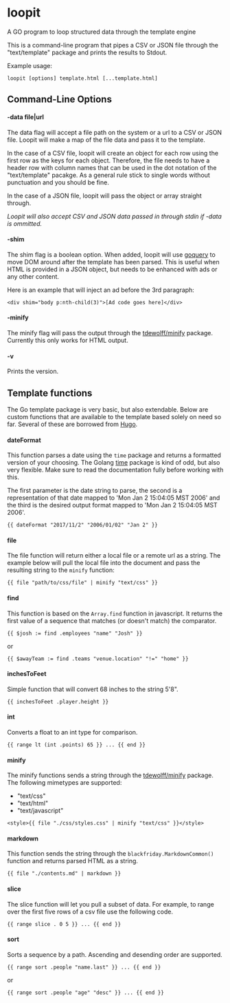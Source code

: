 # loopit
A GO program to loop structured data through the template engine

This is a command-line program that pipes a CSV or JSON file through the "text/template" package and prints the results to Stdout. 

Example usage:

```
loopit [options] template.html [...template.html]
```

## Command-Line Options

#### -data file|url

The data flag will accept a file path on the system or a url to a CSV or JSON file. Loopit will make a map of the file data and pass it to the template.

In the case of a CSV file, loopit will create an object for each row using the first row as the keys for each object. Therefore, the file needs to have a header row with column names that can be used in the dot notation of the "text/template" pacakge. As a general rule stick to single words without punctuation and you should be fine.

In the case of a JSON file, loopit will pass the object or array straight through.

*Loopit will also accept CSV and JSON data passed in through stdin if -data is ommitted.*

#### -shim

The shim flag is a boolean option. When added, loopit will use [goquery](https://github.com/PuerkitoBio/goquery) to move DOM around after the template has been parsed. This is useful when HTML is provided in a JSON object, but needs to be enhanced with ads or any other content. 

Here is an example that will inject an ad before the 3rd paragraph:

```
<div shim="body p:nth-child(3)">[Ad code goes here]</div>
```

#### -minify

The minify flag will pass the output through the [tdewolff/minify](https://github.com/tdewolff/minify) package. Currently this only works for HTML output.

#### -v

Prints the version.




## Template functions

The Go template package is very basic, but also extendable. Below are custom functions that are available to the template based solely on need so far. Several of these are borrowed from [Hugo](https://gohugo.io/). 

#### dateFormat

This function parses a date using the `time` package and returns a formatted version of your choosing. The Golang [time](https://golang.org/pkg/time/) package is kind of odd, but also very flexible. Make sure to read the documentation fully before working with this. 

The first parameter is the date string to parse, the second is a representation of that date mapped to 'Mon Jan 2 15:04:05 MST 2006' and the third is the desired output format mapped to 'Mon Jan 2 15:04:05 MST 2006'.

```
{{ dateFormat "2017/11/2" "2006/01/02" "Jan 2" }}
```

#### file

The file function will return either a local file or a remote url as a string. The example below will pull the local file into the document and pass the resulting string to the `minify` function:

```
{{ file "path/to/css/file" | minify "text/css" }}
```

#### find 

This function is based on the `Array.find` function in javascript. It returns the first value of a sequence that matches (or doesn't match) the comparator. 

```
{{ $josh := find .employees "name" "Josh" }}
```

or 

```
{{ $awayTeam := find .teams "venue.location" "!=" "home" }}
```

#### inchesToFeet

Simple function that will convert 68 inches to the string 5'8".

```
{{ inchesToFeet .player.height }}
```

#### int

Converts a float to an int type for comparison.

```
{{ range lt (int .points) 65 }} ... {{ end }}
```

#### minify

The minify functions sends a string through the [tdewolff/minify](https://github.com/tdewolff/minify) package. The following mimetypes are supported:

+ "text/css"
+ "text/html"
+ "text/javascript"

```
<style>{{ file "./css/styles.css" | minify "text/css" }}</style>
```

#### markdown

This function sends the string through the `blackfriday.MarkdownCommon()` function and returns parsed HTML as a string.

```
{{ file "./contents.md" | markdown }}
```

#### slice

The slice function will let you pull a subset of data. For example, to range over the first five rows of a csv file use the following code.

```
{{ range slice . 0 5 }} ... {{ end }}
```

#### sort

Sorts a sequence by a path. Ascending and desending order are supported.

```
{{ range sort .people "name.last" }} ... {{ end }}
```

or 

```
{{ range sort .people "age" "desc" }} ... {{ end }}



